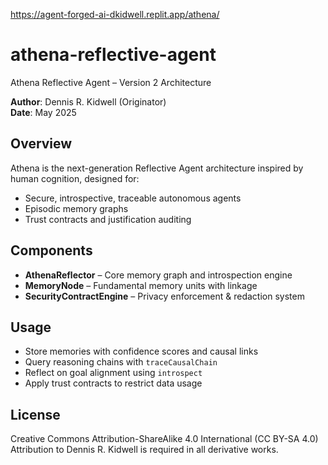 https://agent-forged-ai-dkidwell.replit.app/athena/
# athena-reflective-agent
Athena Reflective Agent – Version 2 Architecture

**Author**: Dennis R. Kidwell (Originator)    
**Date**: May 2025

## Overview

Athena is the next-generation Reflective Agent architecture inspired by human cognition, designed for:
- Secure, introspective, traceable autonomous agents
- Episodic memory graphs
- Trust contracts and justification auditing

## Components

- **AthenaReflector** – Core memory graph and introspection engine
- **MemoryNode** – Fundamental memory units with linkage
- **SecurityContractEngine** – Privacy enforcement & redaction system

## Usage

- Store memories with confidence scores and causal links
- Query reasoning chains with `traceCausalChain`
- Reflect on goal alignment using `introspect`
- Apply trust contracts to restrict data usage

## License

Creative Commons Attribution-ShareAlike 4.0 International (CC BY-SA 4.0)  
Attribution to Dennis R. Kidwell is required in all derivative works.
